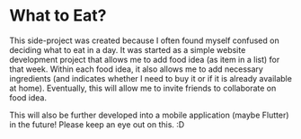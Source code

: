 # What to Eat?
This side-project was created because I often found myself confused on deciding what to eat in a day. It was started as a simple website development project that allows me to add food idea (as item in a list) for that week. Within each food idea, it also allows me to add necessary ingredients (and indicates whether I need to buy it or if it is already available at home). Eventually, this will allow me to invite friends to collaborate on food idea.

This will also be further developed into a mobile application (maybe Flutter) in the future! Please keep an eye out on this. :D
